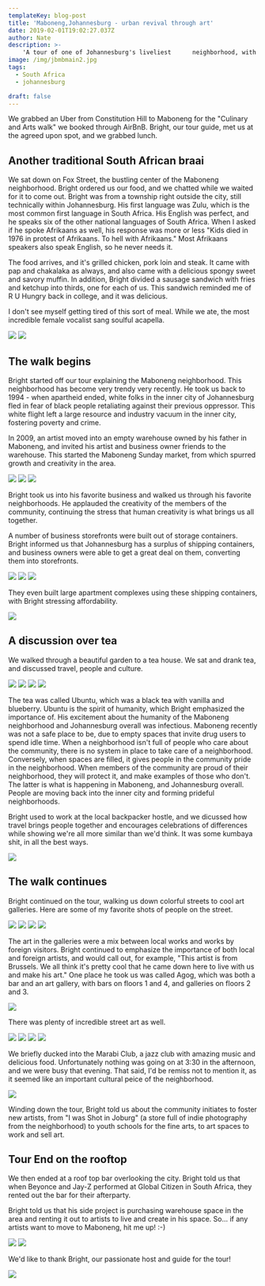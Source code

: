 ```yaml
---
templateKey: blog-post
title: 'Maboneng,Johannesburg - urban revival through art'
date: 2019-02-01T19:02:27.037Z
author: Nate
description: >- 
    'A tour of one of Johannesburg's liveliest      neighborhood, with our tour guide Bright'
image: /img/jbmbmain2.jpg
tags:
  - South Africa 
  - johannesburg

draft: false
---
```

We grabbed an Uber from Constitution Hill to Maboneng for the "Culinary and Arts walk" we booked through AirBnB. Bright, our tour guide, met us at the agreed upon spot, and we grabbed lunch.  

## Another traditional South African braai

We sat down on Fox Street, the bustling center of the Maboneng neighborhood. Bright ordered us our food, and we chatted while we waited for it to come out. Bright was from a township right outside the city, still technically within Johannesburg. His first language was Zulu, which is the most common first language in South Africa. His English was perfect, and he speaks six of the other national languages of South Africa. When I asked if he spoke Afrikaans as well, his response was more or less "Kids died in 1976 in protest of Afrikaans. To hell with Afrikaans." Most Afrikaans speakers also speak English, so he never needs it. 

The food arrives, and it's grilled chicken, pork loin and steak. It came with pap and chakalaka as always, and also came with a delicious spongy sweet and savory muffin. In addition, Bright divided a sausage sandwich with fries and ketchup into thirds, one for each of us. This sandwich reminded me of R U Hungry back in college, and it was delicious. 

I don't see myself getting tired of this sort of meal. While we ate, the most incredible female vocalist sang soulful acapella.  

![](/img/jbmb1.jpg)
![](/img/jbmb2.jpg)


## The walk begins

Bright started off our tour explaining the Maboneng neighborhood. This neighborhood has become very trendy very recently. He took us back to 1994 - when apartheid ended, white folks in the inner city of Johannesburg fled in fear of black people retaliating against their previous oppressor. This white flight left a large resource and industry vacuum in the inner city, fostering poverty and crime. 

In 2009, an artist moved into an empty warehouse owned by his father in Maboneng, and invited his artist and business owner friends to the warehouse. This started the Maboneng Sunday market, from which spurred growth and creativity in the area. 

![](/img/jbmb3.jpg)
![](/img/jbmb4.jpg)
![](/img/jbmb5.jpg)

Bright took us into his favorite business and walked us through his favorite neighborhoods. He applauded the creativity of the members of the community, continuing the stress that human creativity is what brings us all together. 

A number of business storefronts were built out of storage containers. Bright informed us that Johannesburg has a surplus of shipping containers, and business owners were able to get a great deal on them, converting them into storefronts. 


![](/img/jbmb6.jpg)
![](/img/jbmb7.jpg)
![](/img/jbmb9.jpg)

They even built large apartment complexes using these shipping containers, with Bright stressing affordability. 

![](/img/jbmb8.jpg)

## A discussion over tea

We walked through a beautiful garden to a tea house. We sat and drank tea, and discussed travel, people and culture. 

![](/img/jbmb10.jpg)
![](/img/jbmb11.jpg)
![](/img/jbmb12.jpg)
![](/img/jbmb13.jpg)

The tea was called Ubuntu, which was a black tea with vanilla and blueberry. Ubuntu is the spirit of humanity, which Bright emphasized the importance of. His excitement about the humanity of the Maboneng neighborhood and Johannesburg overall was infectious. Maboneng recently was not a safe place to be, due to empty spaces that invite drug users to spend idle time. When a neighborhood isn't full of people who care about the community, there is no system in place to take care of a neighborhood. Conversely, when spaces are filled, it gives people in the community pride in the neighborhood. When members of the community are proud of their neighborhood, they will protect it, and make examples of those who don't. The latter is what is happening in Maboneng, and Johannesburg overall. People are moving back into the inner city and forming prideful neighborhoods. 

Bright used to work at the local backpacker hostle, and we dicussed how travel brings people together and encourages celebrations of differences while showing we're all more similar than we'd think. It was some kumbaya shit, in all the best ways. 

![](/img/jbmb14.jpg)
## The walk continues

Bright continued on the tour, walking us down colorful streets to cool art galleries. Here are some of my favorite shots of people on the street. 


![](/img/jbmb15.jpg)
![](/img/jbmb16.jpg)
![](/img/jbmb17.jpg)
![](/img/jbmb18.jpg)

The art in the galleries were a mix between local works and works by foreign visitors. Bright continued to emphasize the importance of both local and foreign artists, and would call out, for example, "This artist is from Brussels. We all think it's pretty cool that he came down here to live with us and make his art." One place he took us was called Agog, which was both a bar and an art gallery, with bars on floors 1 and 4, and galleries on floors 2 and 3. 

![](/img/jbmb19.jpg)

There was plenty of incredible street art as well. 

![](/img/jbmb20.jpg)
![](/img/jbmb21.jpg)
![](/img/jbmb22.jpg)
![](/img/jbmb23.jpg)

We briefly ducked into the Marabi Club, a jazz club with amazing music and delicious food. Unfortunately nothing was going on at 3:30 in the afternoon, and we were busy that evening. That said, I'd be remiss not to mention it, as it seemed like an important cultural peice of the neighborhood. 

![](/img/jbmb24.jpg)

Winding down the tour, Bright told us about the community initiates to foster new artists, from "I was Shot in Joburg" (a store full of indie photography from the neighborhood) to youth schools for the fine arts, to art spaces to work and sell art. 

## Tour End on the rooftop 

We then ended at a roof top bar overlooking the city. Bright told us that when Beyonce and Jay-Z performed at Global Citizen in South Africa, they rented out the bar for their afterparty. 

Bright told us that his side project is purchasing warehouse space in the area and renting it out to artists to live and create in his space. So... if any artists want to move to Maboneng, hit me up! :-) 

![](/img/jbmb25.jpg) 
![](/img/jbmb26.jpg)

We'd like to thank Bright, our passionate host and guide for the tour! 

![](/img/jbmbBright.jpg)

